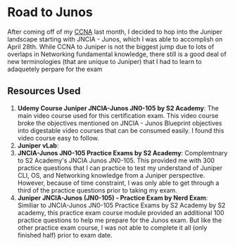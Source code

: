 # Road to Junos #
After coming off of my [CCNA](https://github.com/bobchen48/Writeups/blob/main/CCNA/My%20CCNA%20Journey.md) last month, I decided to hop into the Juniper landscape starting with JNCIA - Junos, which I was able to accomplish on April 28th. While CCNA to Juniper is not the biggest jump due to lots of overlaps in Networking fundamental knowledge, there still is a good deal of new terminologies (that are unique to Juniper) that I had to learn to adaquetely perpare for the exam

## Resources Used ##
1. **Udemy Course Juniper JNCIA-Junos JN0-105 by S2 Academy**: The main video course used for this certification exam. This video course broke the objectives mentioned on JNCIA - Junos Blueprint objectives into digestable video courses that can be consumed easily. I found this video course easy to follow.
2. **Juniper vLab**: 
3. **JNCIA-Junos JN0-105 Practice Exams by S2 Academy**: Complemtnary to S2 Academy's JNCIA Junos JN0-105. This provided me with 300 practice questions that I can practice to test my understand of Juniper CLI, OS, and Networking knowledge from a Juniper perspective. However, because of time constraint, I was only able to get through a third of the practice questions prior to taking my exam.
4. **Juniper JNCIA-Junos (JN0-105) - Practice Exam by Nerd Exam**: Similiar to JNCIA-Junos JN0-105 Practice Exams by S2 Academy by S2 academy, this practice exam course module provided an additional 100 practice questions to help me prepare for the Junos exam. But like the other practice exam course, I was not able to complete it all (only finished half) prior to exam date.
